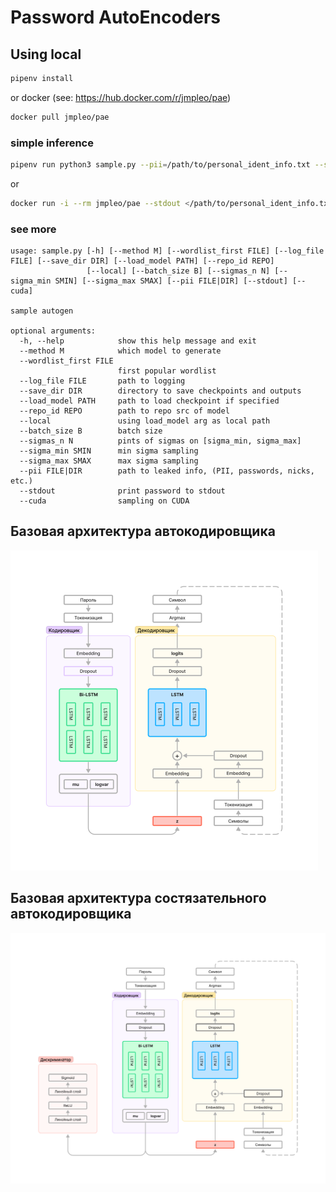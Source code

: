 # Password AutoEncoders


## Using local

```bash
pipenv install
```
or docker (see: https://hub.docker.com/r/jmpleo/pae)

```bash
docker pull jmpleo/pae
```

### simple inference

```bash
pipenv run python3 sample.py --pii=/path/to/personal_ident_info.txt --stdout
```

or

```bash
docker run -i --rm jmpleo/pae --stdout </path/to/personal_ident_info.txt
```

### see more

```
usage: sample.py [-h] [--method M] [--wordlist_first FILE] [--log_file FILE] [--save_dir DIR] [--load_model PATH] [--repo_id REPO]
                 [--local] [--batch_size B] [--sigmas_n N] [--sigma_min SMIN] [--sigma_max SMAX] [--pii FILE|DIR] [--stdout] [--cuda]

sample autogen

optional arguments:
  -h, --help            show this help message and exit
  --method M            which model to generate
  --wordlist_first FILE
                        first popular wordlist
  --log_file FILE       path to logging
  --save_dir DIR        directory to save checkpoints and outputs
  --load_model PATH     path to load checkpoint if specified
  --repo_id REPO        path to repo src of model
  --local               using load_model arg as local path
  --batch_size B        batch size
  --sigmas_n N          pints of sigmas on [sigma_min, sigma_max]
  --sigma_min SMIN      min sigma sampling
  --sigma_max SMAX      max sigma sampling
  --pii FILE|DIR        path to leaked info, (PII, passwords, nicks, etc.)
  --stdout              print password to stdout
  --cuda                sampling on CUDA
```

## Базовая архитектура автокодировщика

<img src="img/ae.png" alt="ae" style="zoom:50%;" />





## Базовая архитектура состязательного автокодировщика

<img src="img/aae.png" alt="ae" style="zoom:50%;" />
